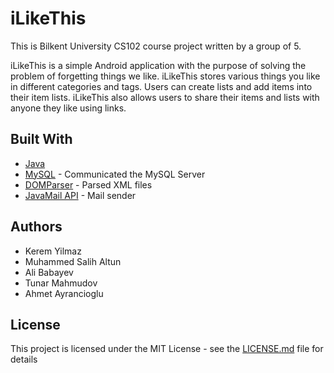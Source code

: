# iLikeThis

This is Bilkent University CS102 course project written by a group of 5. 

iLikeThis is a simple Android application with the purpose of solving the problem of
forgetting things we like. iLikeThis stores various things you like in different categories and
tags. Users can create lists and add items into their item lists. iLikeThis also allows users to
share their items and lists with anyone they like using links.

## Built With

* [Java](https://docs.oracle.com/javase/8/)
* [MySQL](https://www.mysql.com/) - Communicated the MySQL Server
* [DOMParser](https://developer.mozilla.org/en-US/docs/Web/API/DOMParser) - Parsed XML files
* [JavaMail API](http://www.oracle.com/technetwork/java/javamail/index.html) - Mail sender

## Authors

* Kerem Yilmaz
* Muhammed Salih Altun
* Ali Babayev
* Tunar Mahmudov
* Ahmet Ayrancioglu

## License

This project is licensed under the MIT License - see the [LICENSE.md](LICENSE) file for details
